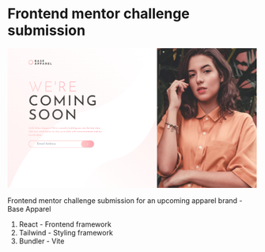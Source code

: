 
# Frontend mentor challenge submission

![alt text](image.png)

Frontend mentor challenge submission for an upcoming apparel brand - Base Apparel

1.  React - Frontend framework
2.  Tailwind - Styling framework
3. Bundler - Vite
